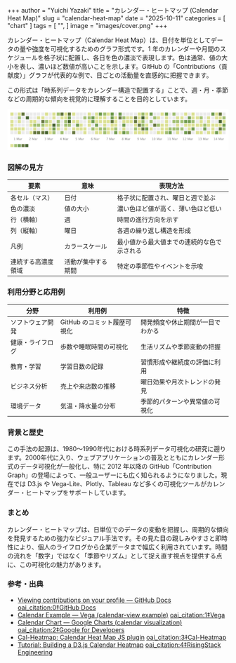 +++
author = "Yuichi Yazaki"
title = "カレンダー・ヒートマップ (Calendar Heat Map)"
slug = "calendar-heat-map"
date = "2025-10-11"
categories = [
    "chart"
]
tags = [
    "",
]
image = "images/cover.png"
+++

カレンダー・ヒートマップ（Calendar Heat Map）は、日付を単位としてデータの量や強度を可視化するためのグラフ形式です。1 年のカレンダーや月間のスケジュールを格子状に配置し、各日を色の濃淡で表現します。色は通常、値の大小を表し、濃いほど数値が高いことを示します。GitHub の「Contributions（貢献度）」グラフが代表的な例で、日ごとの活動量を直感的に把握できます。

この形式は「時系列データをカレンダー構造で配置する」ことで、週・月・季節などの周期的な傾向を視覚的に理解することを目的としています。

<!--more-->

![](images/mainvisual.png)

### 図解の見方

| 要素 | 意味 | 表現方法 |
|------|------|-----------|
| 各セル（マス） | 日付 | 格子状に配置され、曜日と週で並ぶ |
| 色の濃淡 | 値の大小 | 濃い色ほど値が高く、薄い色ほど低い |
| 行（横軸） | 週 | 時間の進行方向を示す |
| 列（縦軸） | 曜日 | 各週の繰り返し構造を形成 |
| 凡例 | カラースケール | 最小値から最大値までの連続的な色で示される |
| 連続する高濃度領域 | 活動が集中する期間 | 特定の季節性やイベントを示唆 |


### 利用分野と応用例

| 分野 | 利用例 | 特徴 |
|------|--------|------|
| ソフトウェア開発 | GitHub のコミット履歴可視化 | 開発頻度や休止期間が一目でわかる |
| 健康・ライフログ | 歩数や睡眠時間の可視化 | 生活リズムや季節変動の把握 |
| 教育・学習 | 学習日数の記録 | 習慣形成や継続度の評価に利用 |
| ビジネス分析 | 売上や来店数の推移 | 曜日効果や月次トレンドの発見 |
| 環境データ | 気温・降水量の分布 | 季節的パターンや異常値の可視化 |



### 背景と歴史

この手法の起源は、1980〜1990年代における時系列データ可視化の研究に遡ります。2000年代に入り、ウェブアプリケーションの普及とともにカレンダー形式のデータ可視化が一般化し、特に 2012 年以降の GitHub「Contribution Graph」の登場によって、一般ユーザーにも広く知られるようになりました。現在では D3.js や Vega-Lite、Plotly、Tableau など多くの可視化ツールがカレンダー・ヒートマップをサポートしています。



### まとめ

カレンダー・ヒートマップは、日単位でのデータの変動を把握し、周期的な傾向を発見するための強力なビジュアル手法です。その見た目の親しみやすさと即時性により、個人のライフログから企業データまで幅広く利用されています。時間の流れを「数字」ではなく「季節やリズム」として捉え直す視点を提供する点に、この可視化の魅力があります。



### 参考・出典

- [Viewing contributions on your profile — GitHub Docs](https://docs.github.com/articles/viewing-contributions-on-your-profile-page)  [oai_citation:0‡GitHub Docs](https://docs.github.com/articles/viewing-contributions-on-your-profile-page?utm_source=chatgpt.com)  
- [Calendar Example — Vega (calendar-view example)](https://vega.github.io/vega/examples/calendar-view/)  [oai_citation:1‡Vega](https://vega.github.io/vega/examples/calendar-view/?utm_source=chatgpt.com)  
- [Calendar Chart — Google Charts (calendar visualization)](https://developers.google.com/chart/interactive/docs/gallery/calendar)  [oai_citation:2‡Google for Developers](https://developers.google.com/chart/interactive/docs/gallery/calendar?utm_source=chatgpt.com)  
- [Cal-Heatmap: Calendar Heat Map JS plugin](https://cal-heatmap.com/v2/)  [oai_citation:3‡Cal-Heatmap](https://cal-heatmap.com/v2/?utm_source=chatgpt.com)  
- [Tutorial: Building a D3.js Calendar Heatmap](https://blog.risingstack.com/tutorial-d3-js-calendar-heatmap/)  [oai_citation:4‡RisingStack Engineering](https://blog.risingstack.com/tutorial-d3-js-calendar-heatmap/?utm_source=chatgpt.com)  